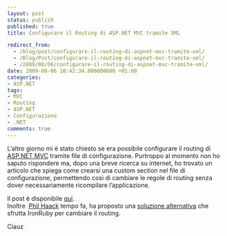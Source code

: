 ```yaml
---
layout: post
status: publish
published: true
title: Configurare il Routing di ASP.NET MVC tramite XML

redirect_from: 
  - /blog/post/configurare-il-routing-di-aspnet-mvc-tramite-xml/
  - /Blog/Post/configurare-il-routing-di-aspnet-mvc-tramite-xml/
  - /2009/08/06/configurare-il-routing-di-aspnet-mvc-tramite-xml/
date: 2009-08-06 10:42:34.000000000 +01:00
categories:
- ASP.NET
tags:
- MVC
- Routing
- ASP.NET
- Configurazione
- .NET
comments: true
---
```

<p>
	L&rsquo;altro giorno mi &egrave; stato chiesto se era possibile configurare il routing di <a href="http://www.asp.net/mvc" rel="nofollow" target="_blank">ASP.NET MVC</a> tramite file di configurazione. Purtroppo al momento non ho saputo rispondere ma, dopo una breve ricerca su internet, ho trovato un articolo che spiega come crearsi una custom section nel file di configurazione, permettendo cos&igrave; di cambiare le regole di routing senza dover necessariamente ricompilare l&rsquo;applicazione.</p>
<p>
	Il post &egrave; disponibile <a href="http://mnour.blogspot.com/2008/11/mvc-routing-using-custom-configuration.html" rel="nofollow" target="_blank" title="MVC routing using custom configuration">qui</a>. <br />
	Inoltre&nbsp; <a href="http://haacked.com/" rel="nofollow" target="_blank">Phil Haack</a> tempo fa, ha proposto una <a href="http://haacked.com/archive/2008/04/22/defining-asp.net-mvc-routes-and-views-in-ironruby.aspx" rel="nofollow" target="_blank" title="Defining asp.net mvc routes and views in ironruby">soluzione alternativa</a> che sfrutta IronRuby per cambiare il routing.</p>
<p>
	Ciauz</p>
